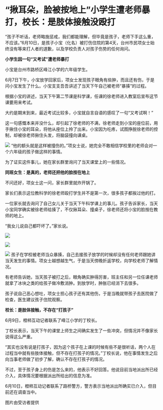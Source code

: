 

# “揪耳朵，脸被按地上”小学生遭老师暴打，校长：是肢体接触没殴打

“孩子不听话，老师略施惩戒，我们都能理解，但毕竟是孩子，老师下手这么重，不应该。”6月10日，是孩子小宝（化名）被打伤住院的第4天，台州市民项女士始终没有等来打人者的道歉，以及学校负责人对孩子伤势的任何询问。

**小学生因一句“又考试”遭老师暴打**

小宝是台州市路桥区峰江小学的六年级学生。

6月7日下午，小宝放学回家后，项女士发现孩子眼角有些肿，而且还有伤，于是问小宝发生了什么。小宝支支吾吾讲述了当天下午自己被老师“暴揍”的过程。

根据小宝的讲述，当天下午第二节课是科学课，任课的徐老师进入教室后宣布这节课要用来考试。

大约是期末到来，最近考试比较多，小宝就自言自语的感叹了一句“又考试啊！”

这一句感慨本来并没什么，却引起了徐老师的不满，徐老师走到小宝的座位前，用手揪住小宝的耳朵，将他从座位上拎了出来。小宝因为吃疼，试图挣脱徐老师的控制，却被徐老师揪住头发，将脑袋撞向课桌。

![](https://inews.gtimg.com/om_bt/OiwMIFC1COlvBu5eBtLTWMuyxoEW5X8yj1yRvvtstOqmoAA/1000)
“他的额头就是这样被撞伤的。”项女士说，她完全不敢相信学校里的老师会对一个六年级的孩子做这样的事情。

为了证实这件事儿，她在家长群里询问了当天课堂上的一些情况。

**同班女生：是真的，老师还把他的脸按在地上**

不问还好，项女士这一问，家长群里就炸开锅了。

家长们表示这位教科学的徐老师殴打学生并不是第一次，很多孩子都挨过他的打。

一位家长就去询问了自己女儿关于当天下午科学课上的事儿。孩子告诉家长，当天小宝同学确实被徐老师给揍了，不仅揪耳朵、撞桌子，徐老师还将小宝的脸按在教师的地上。

“我女儿说自己都吓坏了。”家长说。

![](https://inews.gtimg.com/om_bt/OKIvaEiQMguT5xEnztQ9FlU6JWbc5ccTGo6fW-be2IKuAAA/1000)

![](https://inews.gtimg.com/om_bt/Oc8Ym4gD1J8gMKew98Zzs-98UVH81QFuAwZyAWhJhUQgYAA/1000)

![](https://inews.gtimg.com/om_bt/ObN4pX2fFQPTxSMbvzC8TsRzh56dvAnAokWKGBImCf1QkAA/1000)
孩子在学校被老师当众暴揍，自己去接孩子放学的时候却没有任何老师跟她讲当天发生的事情。项女士越想越生气，于是当天傍晚折返学校，向学校老师了解情况。

有老师告诉她，当天孩子被打之后，眼角确实肿得厉害，班主任和另一位任课老师就拿了冰块之类的给孩子做冷敷消肿。到放学时，肿胀已经消下去很多。

孩子说自己恶心想吐，项女士担心孩子还有其他伤，于是当晚就带孩子去医院做了检查，医生建议孩子住院观察。

**校长：是肢体接触，不存在“打孩子”**

6月9日，橙柿互动记者联系了峰江小学的丁校长。

丁校长表示，当天下午的课堂上师生之间确实发生了一些冲突，但情况并不像家长说得这么严重。

“其实也没有说是打孩子，因为这个孩子在上课的时候有些不是很听话，两个人在过程当中就有些肢体接触，但不存在打孩子的情况。”丁校长说，他在事情发生之后向当事老师做了初步了解，确认不存在打孩子的情况。

不过，至于孩子身上的伤是怎么来的，他表示不好回答。他说目前当地派出所已经介入，具体情况要根据派出所给出的信息为准。

6月10日，橙柿互动记者联系了路桥警方，警方表示当地派出所确实已介入，但目前还在调查当中。

图片由受访者提供

